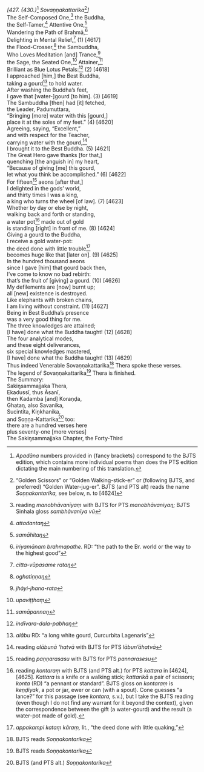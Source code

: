 *\[427. {430.}*[^1] *Sovaṇṇakattarika*[^2]*\]*  
The Self-Composed One,[^3] the Buddha,  
the Self-Tamer,[^4] Attentive One,[^5]  
Wandering the Path of Brahmā,[^6]  
Delighting in Mental Relief,[^7] (1) \[4617\]  
the Flood-Crosser,[^8] the Sambuddha,  
Who Loves Meditation \[and\] Trance,[^9]  
the Sage, the Seated One,[^10] Attainer,[^11]  
Brilliant as Blue Lotus Petals:[^12] (2) \[4618\]  
I approached \[him,\] the Best Buddha,  
taking a gourd[^13] to hold water.  
After washing the Buddha’s feet,  
I gave that \[water-\]gourd \[to him\]. (3) \[4619\]  
The Sambuddha \[then\] had \[it\] fetched,  
the Leader, Padumuttara,  
“Bringing \[more\] water with this \[gourd,\]  
place it at the soles of my feet.” (4) \[4620\]  
Agreeing, saying, “Excellent,”  
and with respect for the Teacher,  
carrying water with the gourd,[^14]  
I brought it to the Best Buddha. (5) \[4621\]  
The Great Hero gave thanks \[for that,\]  
quenching \[the anguish in\] my heart,  
“Because of giving \[me\] this gourd,  
let what you think be accomplished.” (6) \[4622\]  
For fifteen[^15] aeons \[after that,\]  
I delighted in the gods’ world,  
and thirty times I was a king,  
a king who turns the wheel \[of law\]. (7) \[4623\]  
Whether by day or else by night,  
walking back and forth or standing,  
a water pot[^16] made out of gold  
is standing \[right\] in front of me. (8) \[4624\]  
Giving a gourd to the Buddha,  
I receive a gold water-pot:  
the deed done with little trouble[^17]  
becomes huge like that \[later on\]. (9) \[4625\]  
In the hundred thousand aeons  
since I gave \[him\] that gourd back then,  
I’ve come to know no bad rebirth:  
that’s the fruit of \[giving\] a gourd. (10) \[4626\]  
My defilements are \[now\] burnt up;  
all \[new\] existence is destroyed.  
Like elephants with broken chains,  
I am living without constraint. (11) \[4627\]  
Being in Best Buddha’s presence  
was a very good thing for me.  
The three knowledges are attained;  
\[I have\] done what the Buddha taught! (12) \[4628\]  
The four analytical modes,  
and these eight deliverances,  
six special knowledges mastered,  
\[I have\] done what the Buddha taught! (13) \[4629\]  
Thus indeed Venerable Sovaṇṇakattarika[^18] Thera spoke these verses.  
The legend of Sovaṇṇakattarika[^19] Thera is finished.  
The Summary:  
Sakiŋsammajjaka Thera,  
Ekadussī, thus Āsanī,  
then Kadamba \[and\] Koraṇḍa,  
Ghataŋ, also Savanika,  
Sucintita, Kiṇkhanika,  
and Soṇṇa-Kattarika[^20] too:  
there are a hundred verses here  
plus seventy-one \[more verses\]  
The Sakiŋsammajjaka Chapter, the Forty-Third  
[^1]: *Apadāna* numbers provided in {fancy brackets} correspond to the
    BJTS edition, which contains more individual poems than does the PTS
    edition dictating the main numbering of this translation.  
[^2]: “Golden Scissors” or “Golden Walking-stick-er” or (following BJTS,
    and preferred) “Golden Water-jug-er”. BJTS (and PTS alt) reads the
    name *Soṇṇakontarika,* see below, n. to \[4624\]  
[^3]: reading *manobhāvanīyaṃ* with BJTS for PTS *manobhāvaniyaŋ;* BJTS
    Sinhala gloss *sambhāvanīya vū*  
[^4]: *attadantaŋ*  
[^5]: *samāhitaŋ*  
[^6]: *iriyamānam brahmapathe.* RD: “the path to the Br. world or the
    way to the highest good”  
[^7]: *citta-vūpasame rataŋ*  
[^8]: *oghatiṇṇaŋ*  
[^9]: *jhāyi-jhana-rata*  
[^10]: *upaviṭṭhaṃ*  
[^11]: *samāpannaŋ*  
[^12]: *indīvara-dala-pabhaŋ*  
[^13]: *alābu* RD: “a long white gourd, Curcurbita Lagenaris”  
[^14]: reading *alābunā ‘hatvā* with BJTS for PTS *lābun’āhatvā*  
[^15]: reading *paṇṇarasasu* with BJTS for PTS *pannarasesu*  
[^16]: reading *kontaraṃ* with BJTS (and PTS alt.) for PTS *kattara* in
    \[4624\], \[4625\]*. Kattara* is a knife or a walking stick;
    *kattarikā* a pair of scissors; *konta* (RD) “a pennant or
    standard”. BJTS gloss on *kontaraṃ* is *keṇḍiyak*, a pot or jar,
    ewer or can (with a spout). Cone guesses “a lance?” for this passage
    (see *kontara,* s.v.), but I take the BJTS reading (even though I do
    not find any warrant for it beyond the context), given the
    correspondence between the gift (a water-gourd) and the result (a
    water-pot made of gold).  
[^17]: *appakampi kataṃ kāraṃ,* lit., “the deed done with little
    quaking,”  
[^18]: BJTS reads *Soṇṇakontarika*  
[^19]: BJTS reads *Soṇṇakontarika*  
[^20]: BJTS (and PTS alt.) *Soṇṇakontarika*
